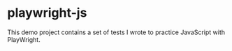 # playwright-js

This demo project contains a set of tests I wrote to practice JavaScript with PlayWright.
